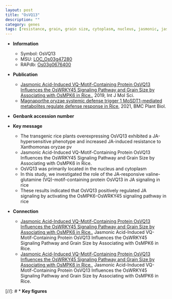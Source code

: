 ```yaml
---
layout: post
title: "OsVQ13"
description: ""
category: genes
tags: [resistance, grain, grain size, cytoplasm, nucleus, jasmonic, jasmonic acid,  ja , JA]
---
```


* **Information**  
    + Symbol: OsVQ13  
    + MSU: [LOC_Os03g47280](http://rice.plantbiology.msu.edu/cgi-bin/ORF_infopage.cgi?orf=LOC_Os03g47280)  
    + RAPdb: [Os03g0676400](http://rapdb.dna.affrc.go.jp/viewer/gbrowse_details/irgsp1?name=Os03g0676400)  

* **Publication**  
    + [Jasmonic Acid-Induced VQ-Motif-Containing Protein OsVQ13 Influences the OsWRKY45 Signaling Pathway and Grain Size by Associating with OsMPK6 in Rice.](http://www.ncbi.nlm.nih.gov/pubmed?term=Jasmonic+Acid-Induced+VQ-Motif-Containing+Protein+OsVQ13+Influences+the+OsWRKY45+Signaling+Pathway+and+Grain+Size+by+Associating+with+OsMPK6+in+Rice.%5BTitle%5D), 2019, Int J Mol Sci.
    + [Magnaporthe oryzae systemic defense trigger 1 MoSDT1-mediated metabolites regulate defense response in Rice](http://www.ncbi.nlm.nih.gov/pubmed?term=Magnaporthe+oryzae+systemic+defense+trigger+1+MoSDT1-mediated+metabolites+regulate+defense+response+in+Rice%5BTitle%5D), 2021, BMC Plant Biol.

* **Genbank accession number**  

* **Key message**  
    + The transgenic rice plants overexpressing OsVQ13 exhibited a JA-hypersensitive phenotype and increased JA-induced resistance to Xanthomonas oryzae pv
    + Jasmonic Acid-Induced VQ-Motif-Containing Protein OsVQ13 Influences the OsWRKY45 Signaling Pathway and Grain Size by Associating with OsMPK6 in Rice.
    + OsVQ13 was primarily located in the nucleus and cytoplasm
    + In this study, we investigated the role of the JA-responsive valine-glutamine (VQ)-motif-containing protein OsVQ13 in JA signaling in rice
    + These results indicated that OsVQ13 positively regulated JA signaling by activating the OsMPK6-OsWRKY45 signaling pathway in rice

* **Connection**  
    + [Jasmonic Acid-Induced VQ-Motif-Containing Protein OsVQ13 Influences the OsWRKY45 Signaling Pathway and Grain Size by Associating with OsMPK6 in Rice.](http://www.ncbi.nlm.nih.gov/pubmed?term=Jasmonic+Acid-Induced+VQ-Motif-Containing+Protein+OsVQ13+Influences+the+OsWRKY45+Signaling+Pathway+and+Grain+Size+by+Associating+with+OsMPK6+in+Rice.%5BTitle%5D), Jasmonic Acid-Induced VQ-Motif-Containing Protein OsVQ13 Influences the OsWRKY45 Signaling Pathway and Grain Size by Associating with OsMPK6 in Rice.
    + [Jasmonic Acid-Induced VQ-Motif-Containing Protein OsVQ13 Influences the OsWRKY45 Signaling Pathway and Grain Size by Associating with OsMPK6 in Rice.](http://www.ncbi.nlm.nih.gov/pubmed?term=Jasmonic+Acid-Induced+VQ-Motif-Containing+Protein+OsVQ13+Influences+the+OsWRKY45+Signaling+Pathway+and+Grain+Size+by+Associating+with+OsMPK6+in+Rice.%5BTitle%5D), Jasmonic Acid-Induced VQ-Motif-Containing Protein OsVQ13 Influences the OsWRKY45 Signaling Pathway and Grain Size by Associating with OsMPK6 in Rice.

[//]: # * **Key figures**  


